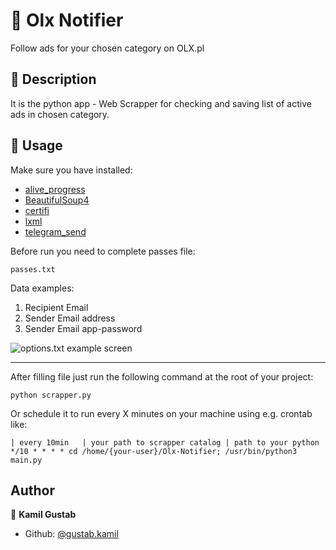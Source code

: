# :bell: Olx Notifier
Follow ads for your chosen category on OLX.pl
## :book: Description
It is the python app - Web Scrapper for checking and saving list of active ads in chosen category.
## 🚀 Usage
Make sure you have installed:
* [alive_progress](https://pypi.org/project/alive_progress)
* [BeautifulSoup4](https://pypi.org/project/beautifulsoup4)
* [certifi](https://pypi.org/project/certifi)
* [lxml](https://pypi.org/project/lxml/)
* [telegram_send](https://pypi.org/project/telegram_send/)


Before run you need to complete passes file:

`passes.txt`

Data examples:

1. Recipient Email
2. Sender Email address
3. Sender Email app-password

![options.txt example screen](https://i.imgur.com/YR5KSeG.png)

---
After filling file just run the following command at the root of your project:
```
python scrapper.py
```
Or schedule it to run every X minutes on your machine using e.g. crontab like:
```
| every 10min   | your path to scrapper catalog | path to your python
*/10 * * * * cd /home/{your-user}/Olx-Notifier; /usr/bin/python3 main.py
```

## Author

👤 **Kamil Gustab**

- Github: [@gustab.kamil](https://gitlab.com/gustab.kamil)
